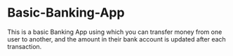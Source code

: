 # Basic-Banking-App
This is a basic Banking App using which you can transfer money from one user to another, and the amount in their bank account is updated after each transaction.
